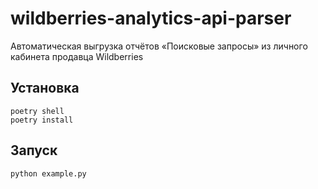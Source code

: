 # wildberries-analytics-api-parser
Автоматическая выгрузка отчётов «Поисковые запросы» из личного кабинета продавца Wildberries
## Установка
```
poetry shell
poetry install
```
## Запуск
```
python example.py
```

